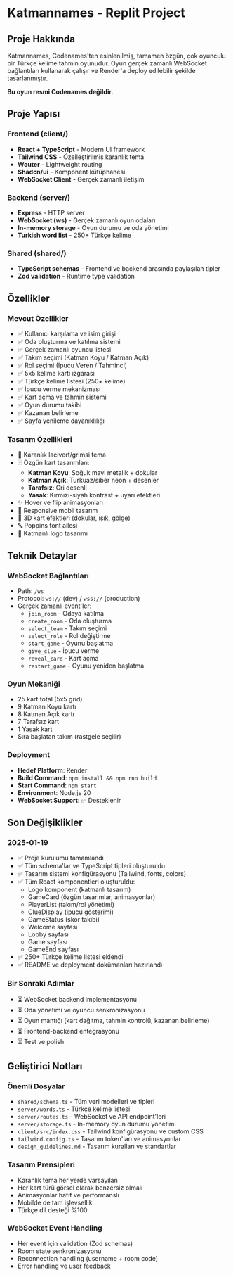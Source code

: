# Katmannames - Replit Project

## Proje Hakkında

Katmannames, Codenames'ten esinlenilmiş, tamamen özgün, çok oyunculu bir Türkçe kelime tahmin oyunudur. Oyun gerçek zamanlı WebSocket bağlantıları kullanarak çalışır ve Render'a deploy edilebilir şekilde tasarlanmıştır.

**Bu oyun resmi Codenames değildir.**

## Proje Yapısı

### Frontend (client/)
- **React + TypeScript** - Modern UI framework
- **Tailwind CSS** - Özelleştirilmiş karanlık tema
- **Wouter** - Lightweight routing
- **Shadcn/ui** - Komponent kütüphanesi
- **WebSocket Client** - Gerçek zamanlı iletişim

### Backend (server/)
- **Express** - HTTP server
- **WebSocket (ws)** - Gerçek zamanlı oyun odaları
- **In-memory storage** - Oyun durumu ve oda yönetimi
- **Turkish word list** - 250+ Türkçe kelime

### Shared (shared/)
- **TypeScript schemas** - Frontend ve backend arasında paylaşılan tipler
- **Zod validation** - Runtime type validation

## Özellikler

### Mevcut Özellikler
- ✅ Kullanıcı karşılama ve isim girişi
- ✅ Oda oluşturma ve katılma sistemi
- ✅ Gerçek zamanlı oyuncu listesi
- ✅ Takım seçimi (Katman Koyu / Katman Açık)
- ✅ Rol seçimi (İpucu Veren / Tahminci)
- ✅ 5x5 kelime kartı ızgarası
- ✅ Türkçe kelime listesi (250+ kelime)
- ✅ İpucu verme mekanizması
- ✅ Kart açma ve tahmin sistemi
- ✅ Oyun durumu takibi
- ✅ Kazanan belirleme
- ✅ Sayfa yenileme dayanıklılığı

### Tasarım Özellikleri
- 🎨 Karanlık lacivert/grimsi tema
- 🃏 Özgün kart tasarımları:
  - **Katman Koyu**: Soğuk mavi metalik + dokular
  - **Katman Açık**: Turkuaz/siber neon + desenler
  - **Tarafsız**: Gri desenli
  - **Yasak**: Kırmızı-siyah kontrast + uyarı efektleri
- ✨ Hover ve flip animasyonları
- 📱 Responsive mobil tasarım
- 🎯 3D kart efektleri (dokular, ışık, gölge)
- 🔤 Poppins font ailesi
- 🌟 Katmanlı logo tasarımı

## Teknik Detaylar

### WebSocket Bağlantıları
- Path: `/ws`
- Protocol: `ws://` (dev) / `wss://` (production)
- Gerçek zamanlı event'ler:
  - `join_room` - Odaya katılma
  - `create_room` - Oda oluşturma
  - `select_team` - Takım seçimi
  - `select_role` - Rol değiştirme
  - `start_game` - Oyunu başlatma
  - `give_clue` - İpucu verme
  - `reveal_card` - Kart açma
  - `restart_game` - Oyunu yeniden başlatma

### Oyun Mekaniği
- 25 kart total (5x5 grid)
- 9 Katman Koyu kartı
- 8 Katman Açık kartı
- 7 Tarafsız kart
- 1 Yasak kart
- Sıra başlatan takım (rastgele seçilir)

### Deployment
- **Hedef Platform**: Render
- **Build Command**: `npm install && npm run build`
- **Start Command**: `npm start`
- **Environment**: Node.js 20
- **WebSocket Support**: ✅ Desteklenir

## Son Değişiklikler

### 2025-01-19
- ✅ Proje kurulumu tamamlandı
- ✅ Tüm schema'lar ve TypeScript tipleri oluşturuldu
- ✅ Tasarım sistemi konfigürasyonu (Tailwind, fonts, colors)
- ✅ Tüm React komponentleri oluşturuldu:
  - Logo komponent (katmanlı tasarım)
  - GameCard (özgün tasarımlar, animasyonlar)
  - PlayerList (takım/rol yönetimi)
  - ClueDisplay (ipucu gösterimi)
  - GameStatus (skor takibi)
  - Welcome sayfası
  - Lobby sayfası
  - Game sayfası
  - GameEnd sayfası
- ✅ 250+ Türkçe kelime listesi eklendi
- ✅ README ve deployment dokümanları hazırlandı

### Bir Sonraki Adımlar
- ⏳ WebSocket backend implementasyonu
- ⏳ Oda yönetimi ve oyuncu senkronizasyonu
- ⏳ Oyun mantığı (kart dağıtma, tahmin kontrolü, kazanan belirleme)
- ⏳ Frontend-backend entegrasyonu
- ⏳ Test ve polish

## Geliştirici Notları

### Önemli Dosyalar
- `shared/schema.ts` - Tüm veri modelleri ve tipleri
- `server/words.ts` - Türkçe kelime listesi
- `server/routes.ts` - WebSocket ve API endpoint'leri
- `server/storage.ts` - In-memory oyun durumu yönetimi
- `client/src/index.css` - Tailwind konfigürasyonu ve custom CSS
- `tailwind.config.ts` - Tasarım token'ları ve animasyonlar
- `design_guidelines.md` - Tasarım kuralları ve standartlar

### Tasarım Prensipleri
- Karanlık tema her yerde varsayılan
- Her kart türü görsel olarak benzersiz olmalı
- Animasyonlar hafif ve performanslı
- Mobilde de tam işlevsellik
- Türkçe dil desteği %100

### WebSocket Event Handling
- Her event için validation (Zod schemas)
- Room state senkronizasyonu
- Reconnection handling (username + room code)
- Error handling ve user feedback
